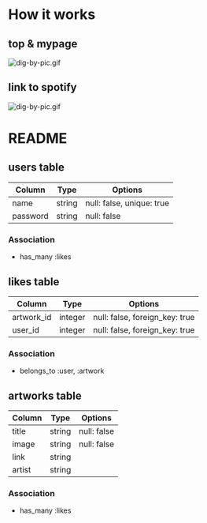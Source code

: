 # How it works

## top & mypage

![dig-by-pic.gif](https://github.com/yukiaga/dig-by-pic/wiki/images/dig-by-pic.gif)

## link to spotify

![dig-by-pic.gif](https://github.com/yukiaga/dig-by-pic/wiki/images/dig-by-pic2.gif)

# README

## users table

|Column|Type|Options|
|------|----|-------|
|name|string|null: false, unique: true|
|password|string|null: false|

### Association

- has_many :likes

## likes table

|Column|Type|Options|
|------|----|-------|
|artwork_id|integer|null: false, foreign_key: true|
|user_id|integer|null: false, foreign_key: true|

### Association

- belongs_to :user, :artwork


## artworks table

|Column|Type|Options|
|------|----|-------|
|title|string|null: false|
|image|string|null: false|
|link|string||
|artist|string||

### Association

- has_many :likes

